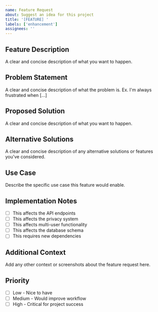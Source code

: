 ```yaml
---
name: Feature Request
about: Suggest an idea for this project
title: '[FEATURE] '
labels: ['enhancement']
assignees: ''
---
```


## Feature Description
A clear and concise description of what you want to happen.

## Problem Statement
A clear and concise description of what the problem is. Ex. I'm always frustrated when [...]

## Proposed Solution
A clear and concise description of what you want to happen.

## Alternative Solutions
A clear and concise description of any alternative solutions or features you've considered.

## Use Case
Describe the specific use case this feature would enable.

## Implementation Notes
- [ ] This affects the API endpoints
- [ ] This affects the privacy system
- [ ] This affects multi-user functionality
- [ ] This affects the database schema
- [ ] This requires new dependencies

## Additional Context
Add any other context or screenshots about the feature request here.

## Priority
- [ ] Low - Nice to have
- [ ] Medium - Would improve workflow
- [ ] High - Critical for project success
